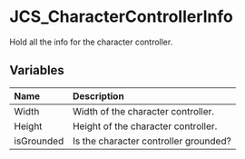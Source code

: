 # JCS_CharacterControllerInfo

Hold all the info for the character controller.

## Variables

| Name       | Description                           |
|:-----------|:--------------------------------------|
| Width      | Width of the character controller.    |
| Height     | Height of the character controller.   |
| isGrounded | Is the character controller grounded? |
